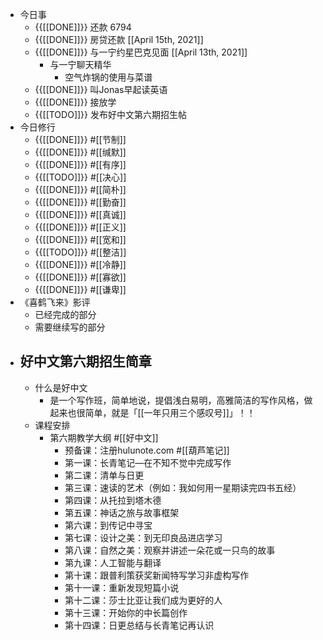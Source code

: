- 今日事
    - {{[[DONE]]}} 还款 6794
    - {{[[DONE]]}} 房贷还款 [[April 15th, 2021]] 
    - {{[[DONE]]}} 与一宁约星巴克见面 [[April 13th, 2021]] 
        - 与一宁聊天精华
            - 空气炸锅的使用与菜谱
    - {{[[DONE]]}} 叫Jonas早起读英语 
    - {{[[DONE]]}} 接放学
    - {{[[TODO]]}} 发布好中文第六期招生帖 
- 今日修行
    - {{[[DONE]]}} #[[节制]] 
    - {{[[DONE]]}} #[[缄默]] 
    - {{[[DONE]]}} #[[有序]] 
    - {{[[TODO]]}} #[[决心]] 
    - {{[[DONE]]}} #[[简朴]] 
    - {{[[DONE]]}} #[[勤奋]] 
    - {{[[DONE]]}} #[[真诚]] 
    - {{[[DONE]]}} #[[正义]] 
    - {{[[DONE]]}} #[[宽和]] 
    - {{[[TODO]]}} #[[整洁]] 
    - {{[[DONE]]}} #[[冷静]] 
    - {{[[DONE]]}} #[[寡欲]] 
    - {{[[DONE]]}} #[[谦卑]] 
- 《喜鹤飞来》影评
    - 已经完成的部分
    - 需要继续写的部分
- 好中文第六期招生简章 
    - 
    - 什么是好中文
        - 是一个写作班，简单地说，提倡浅白易明，高雅简洁的写作风格，做起来也很简单，就是「[[一年只用三个感叹号]]」！！
    - 课程安排
        - 第六期教学大纲 #[[好中文]]
            - 预备课：注册hulunote.com #[[葫芦笔记]]
            - 第一课：长青笔记—在不知不觉中完成写作
            - 第二课：清单与日更
            - 第三课：速读的艺术（例如：我如何用一星期读完四书五经）
            - 第四课：从托拉到塔木德
            - 第五课：神话之旅与故事框架
            - 第六课：到传记中寻宝
            - 第七课：设计之美：到无印良品进店学习
            - 第八课：自然之美：观察并讲述一朵花或一只鸟的故事
            - 第九课：人工智能与翻译
            - 第十课：跟普利策获奖新闻特写学习非虚构写作
            - 第十一课：重新发现短篇小说
            - 第十二课：莎士比亚让我们成为更好的人
            - 第十三课：开始你的中长篇创作
            - 第十四课：日更总结与长青笔记再认识

